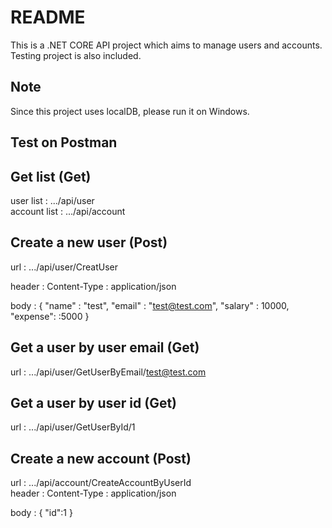 # README

This is a .NET CORE API project which aims to manage users and accounts. Testing project is also included. 

## Note
Since this project uses localDB, please run it on Windows. 

## Test on Postman
## Get list (Get)
user list : .../api/user
<br>
account list : .../api/account

## Create a new user (Post)
url : .../api/user/CreatUser

header : Content-Type : application/json

body : 
{
	"name" : "test",
  "email" : "test@test.com",
  "salary" : 10000,
  "expense": :5000
}


## Get a user by user email (Get)
url : .../api/user/GetUserByEmail/test@test.com

## Get a user by user id (Get)
url : .../api/user/GetUserById/1

## Create a new account (Post)
url : .../api/account/CreateAccountByUserId
<br>
header : Content-Type : application/json

body : 
{
	"id":1
}

